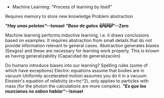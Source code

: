 ###
* Machine Learning: "Process of learning by itself"

Requires memory to store new knowledge
Problem abstraction

***"Hay unas pelotas"*--Ismael**
***"Base de gatos 🐱🐱🐱"*--Zero**

Machine learning performs inductive learning, i.e. it draws conclusions based on examples.
It requires abstraction from small details that do not provide information relevant to general cases.
Abstraction generates biases (Sesgos) and these are necessary for learning work properly. This is known as having generalizability
(Capacidad de generalización)

Do humans introduce biases into our learning?
Spelling rules (some of which have exceptions)
Electric equations assume that bodies are in vacuum
Uniformly accelerated motion assumes you do it in a vacuum
Einstein's equation of relativity (e=mc^2), only applies to particles
with mass (for the photon the calculations are more complex).
***"Es que los murcianos no saben hablar"*--Ismael**